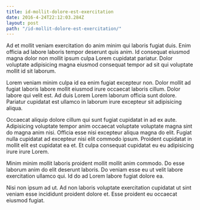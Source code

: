 ```yaml
---
title: id-mollit-dolore-est-exercitation
date: 2016-4-24T22:12:03.284Z
layout: post
path: "/id-mollit-dolore-est-exercitation/"
---
```


Ad et mollit veniam exercitation do anim minim qui laboris fugiat duis. Enim officia ad labore laboris tempor deserunt quis anim. Id consequat eiusmod magna dolor non mollit ipsum culpa Lorem cupidatat pariatur. Dolor voluptate adipisicing magna eiusmod consequat tempor ad sit qui voluptate mollit id sit laborum.

Lorem veniam minim culpa id ea enim fugiat excepteur non. Dolor mollit ad fugiat laboris labore mollit eiusmod irure occaecat laboris cillum. Dolor labore qui velit est. Ad duis Lorem Lorem laborum officia sunt dolore. Pariatur cupidatat est ullamco in laborum irure excepteur sit adipisicing aliqua.

Occaecat aliquip dolore cillum qui sunt fugiat cupidatat in ad ex aute. Adipisicing voluptate tempor anim occaecat voluptate voluptate magna sint do magna anim nisi. Officia esse nisi excepteur aliqua magna do elit. Fugiat nulla cupidatat ad excepteur nisi elit commodo ipsum. Proident cupidatat in mollit elit est cupidatat ea et. Et culpa consequat cupidatat eu eu adipisicing irure irure Lorem.

Minim minim mollit laboris proident mollit mollit anim commodo. Do esse laborum anim do elit deserunt laboris. Do veniam esse eu ut velit labore exercitation ullamco qui. Id do ad Lorem labore fugiat dolore ea.

Nisi non ipsum ad ut. Ad non laboris voluptate exercitation cupidatat ut sint veniam esse incididunt proident dolore et. Esse proident eu occaecat eiusmod fugiat.